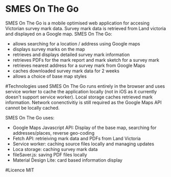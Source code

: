 # SMES On The Go
SMES On The Go is a mobile optimised web application for accesing Victorian survey mark data.  Survey mark data is retrieved 
from Land victoria and displayed on a Google map.  SMES On The Go:
* allows searching for a location / address using Google maps
* displays survey marks on the map 
* retrieves and displays detailed survey mark information
* retrieves PDFs for the mark report and mark sketch for a survey mark
* retrieves nearest address for a survey mark from Google Maps
* caches downloaded survey mark data for 2 weeks
* allows a choice of base map styles 

#Technologies used
SMES On The Go runs entirely in the browser and uses service worker to cache the application locally (not in iOS as it currently
doesn't support service worker).  Local storage caches retrieved mark information.  Network conenctivitiy is still required as
the Google Maps API cannot be locally cached.  

SMES On The Go uses:
* Google Maps Javascript API: Display of the base map, searching for addresses/places, reverse geo-coding
* Fetch API: retrieiving mark data and PDFs from Land Victoria
* Service worker: caching source files locally and managing updates
* Loca storage: caching survey mark data
* fileSaver.js: saving PDF files locally
* Material Design Lite: card based information display

#Licence
MIT
